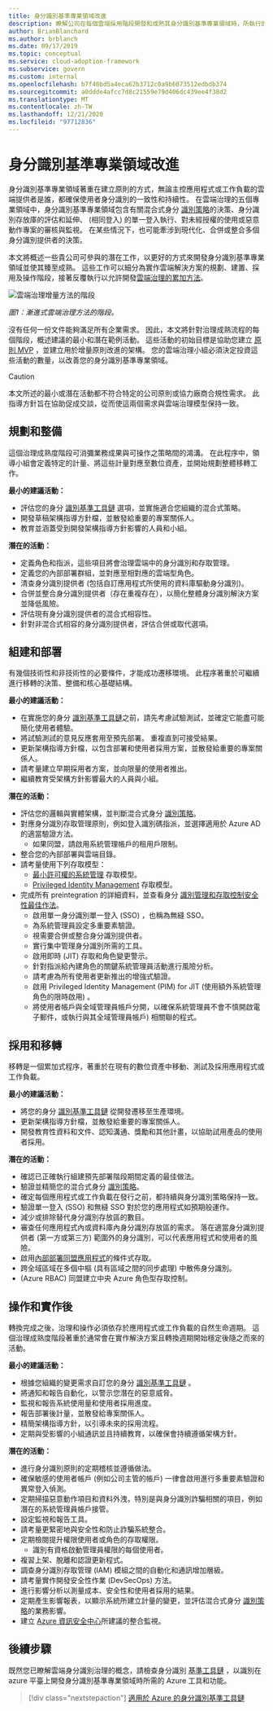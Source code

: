 ```yaml
---
title: 身分識別基準專業領域改進
description: 瞭解公司在每個雲端採用階段開發和成熟其身分識別基準專業領域時，所執行的潛在工作。
author: BrianBlanchard
ms.author: brblanch
ms.date: 09/17/2019
ms.topic: conceptual
ms.service: cloud-adoption-framework
ms.subservice: govern
ms.custom: internal
ms.openlocfilehash: b7f40bd5a4eca62b3712c0a9b6073512edbdb374
ms.sourcegitcommit: a0ddde4afcc7d8c21559e79d406dc439ee4f38d2
ms.translationtype: MT
ms.contentlocale: zh-TW
ms.lasthandoff: 12/21/2020
ms.locfileid: "97712836"
---
```

# <a name="identity-baseline-discipline-improvement"></a>身分識別基準專業領域改進

身分識別基準專業領域著重在建立原則的方式，無論主控應用程式或工作負載的雲端提供者是誰，都確保使用者身分識別的一致性和持續性。 在雲端治理的五個專業領域中，身分識別基準專業領域包含有關混合式身分 [識別策略](../../decision-guides/identity/index.md)的決策、身分識別存放庫的評估和延伸、 (相同登入) 的單一登入執行、對未經授權的使用或惡意動作專案的審核與監視。 在某些情況下，也可能牽涉到現代化、合併或整合多個身分識別提供者的決策。

本文將概述一些貴公司可參與的潛在工作，以更好的方式來開發身分識別基準專業領域並使其臻至成熟。 這些工作可以細分為實作雲端解決方案的規劃、建置、採用及操作階段，接著反覆執行以允許開發[雲端治理的累加方法](../guides/index.md#an-incremental-approach-to-cloud-governance)。

![雲端治理增量方法的階段](../../_images/govern/adoption-phases.png)

_圖1：漸進式雲端治理方法的階段。_

沒有任何一份文件能夠滿足所有企業需求。 因此，本文將針對治理成熟流程的每個階段，概述建議的最小和潛在範例活動。 這些活動的初始目標是協助您建立 [原則 MVP](../guides/index.md#an-incremental-approach-to-cloud-governance) ，並建立用於增量原則改進的架構。 您的雲端治理小組必須決定投資這些活動的數量，以改善您的身分識別基準專業領域。

> [!CAUTION]
> 本文所述的最小或潛在活動都不符合特定的公司原則或協力廠商合規性需求。 此指導方針旨在協助促成交談，從而使這兩個需求與雲端治理模型保持一致。

## <a name="planning-and-readiness"></a>規劃和整備

這個治理成熟度階段可消彌業務成果與可操作之策略間的鴻溝。 在此程序中，領導小組會定義特定的計量、將這些計量對應至數位資產，並開始規劃整體移轉工作。

**最小的建議活動：**

- 評估您的身分 [識別基準工具鏈](./toolchain.md) 選項，並實施適合您組織的混合式策略。
- 開發草稿架構指導方針檔，並散發給重要的專案關係人。
- 教育並涵蓋受到開發架構指導方針影響的人員和小組。

**潛在的活動：**

- 定義角色和指派，這些項目將會治理雲端中的身分識別和存取管理。
- 定義您的內部部署群組，並對應至相對應的雲端型角色。
- 清查身分識別提供者 (包括自訂應用程式所使用的資料庫驅動身分識別)。
- 合併並整合身分識別提供者（存在重複存在），以簡化整體身分識別解決方案並降低風險。
- 評估現有身分識別提供者的混合式相容性。
- 針對非混合式相容的身分識別提供者，評估合併或取代選項。

## <a name="build-and-predeployment"></a>組建和部署

有幾個技術性和非技術性的必要條件，才能成功遷移環境。 此程序著重於可繼續進行移轉的決策、整備和核心基礎結構。

**最小的建議活動：**

- 在實施您的身分 [識別基準工具鏈](./toolchain.md)之前，請先考慮試驗測試，並確定它能盡可能簡化使用者體驗。
- 將試驗測試的意見反應套用至預先部署。 重複直到可接受結果。
- 更新架構指導方針檔，以包含部署和使用者採用方案，並散發給重要的專案關係人。
- 請考量建立早期採用者方案，並向限量的使用者推出。
- 繼續教育受架構方針影響最大的人員與小組。

<!-- docutune:casing "seamless SSO" -->

**潛在的活動：**

- 評估您的邏輯與實體架構，並判斷混合式身分 [識別策略](../../decision-guides/identity/index.md)。
- 對應身分識別存取管理原則，例如登入識別碼指派，並選擇適用於 Azure AD 的適當驗證方法。
  - 如果同盟，請啟用系統管理帳戶的租用戶限制。
- 整合您的內部部署與雲端目錄。
- 請考量使用下列存取模型：
  - [最小許可權的系統管理](/windows-server/identity/ad-ds/plan/security-best-practices/implementing-least-privilege-administrative-models) 存取模型。
  - [Privileged Identity Management](/azure/active-directory/privileged-identity-management/pim-configure) 存取模型。
- 完成所有 preintegration 的詳細資料，並查看身分 [識別管理和存取控制安全性最佳作法](/azure/security/fundamentals/identity-management-best-practices)。
  - 啟用單一身分識別單一登入 (SSO) ，也稱為無縫 SSO。
  - 為系統管理員設定多重要素驗證。
  - 視需要合併或整合身分識別提供者。
  - 實行集中管理身分識別所需的工具。
  - 啟用即時 (JIT) 存取和角色變更警示。
  - 針對指派給內建角色的關鍵系統管理員活動進行風險分析。
  - 請考慮為所有使用者更新推出的增強式驗證。
  - 啟用 Privileged Identity Management (PIM) for JIT (使用額外系統管理角色的限時啟用) 。
  - 將使用者帳戶與全域管理員帳戶分開，以確保系統管理員不會不慎開啟電子郵件，或執行與其全域管理員帳戶) 相關聯的程式。

## <a name="adopt-and-migrate"></a>採用和移轉

移轉是一個累加式程序，著重於在現有的數位資產中移動、測試及採用應用程式或工作負載。

**最小的建議活動：**

- 將您的身分 [識別基準工具鏈](./toolchain.md) 從開發遷移至生產環境。
- 更新架構指導方針檔，並散發給重要的專案關係人。
- 開發教育性資料和文件、認知溝通、獎勵和其他計畫，以協助試用產品的使用者採用。

**潛在的活動：**

- 確認已正確執行組建預先部署階段期間定義的最佳做法。
- 驗證並精簡您的混合式身分 [識別策略](../../decision-guides/identity/index.md)。
- 確定每個應用程式或工作負載在發行之前，都持續與身分識別策略保持一致。
- 驗證單一登入 (SSO) 和無縫 SSO 對於您的應用程式如預期般運作。
- 減少或排除替代身分識別存放區的數目。
- 審查任何應用程式內或資料庫內身分識別存放區的需求。 落在適當身分識別提供者 (第一方或第三方) 範圍外的身分識別，可以代表應用程式和使用者的風險。
- 啟用[內部部署同盟應用程式](/azure/active-directory/devices/overview)的條件式存取。
- 跨全域區域在多個中樞 (具有區域之間的同步處理) 中散佈身分識別。
-  (Azure RBAC) 同盟建立中央 Azure 角色型存取控制。

## <a name="operate-and-post-implementation"></a>操作和實作後

轉換完成之後，治理和操作必須依存於應用程式或工作負載的自然生命週期。 這個治理成熟度階段著重於通常會在實作解決方案且轉換週期開始穩定後隨之而來的活動。

**最小的建議活動：**

- 根據您組織的變更需求自訂您的身分 [識別基準工具鏈](./toolchain.md) 。
- 將通知和報告自動化，以警示您潛在的惡意威脅。
- 監視和報告系統使用量和使用者採用進度。
- 報告部署後計量，並散發給專案關係人。
- 精簡架構指導方針，以引導未來的採用流程。
- 定期與受影響的小組通訊並且持續教育，以確保會持續遵循架構方針。

**潛在的活動：**

- 進行身分識別原則的定期稽核並遵循做法。
- 確保敏感的使用者帳戶 (例如公司主管的帳戶) 一律會啟用進行多重要素驗證和異常登入偵測。
- 定期掃描惡意動作項目和資料外洩，特別是與身分識別詐騙相關的項目，例如潛在的系統管理員帳戶接管。
- 設定監視和報告工具。
- 請考量更緊密地與安全性和防止詐騙系統整合。
- 定期檢閱提升權限使用者或角色的存取權限。
  - 識別有資格啟動管理員權限的每個使用者。
- 複習上架、脫離和認證更新程式。
- 調查身分識別存取管理 (IAM) 模組之間的自動化和通訊增加層級。
- 請考量實作開發安全性作業 (DevSecOps) 方法。
- 進行影響分析以測量成本、安全性和使用者採用的結果。
- 定期產生影響報表，以顯示系統所建立計量的變更，並評估混合式身分 [識別策略](../../decision-guides/identity/index.md)的業務影響。
- 建立 [Azure 資訊安全中心](/azure/security-center/security-center-intro)所建議的整合監視。

## <a name="next-steps"></a>後續步驟

既然您已瞭解雲端身分識別治理的概念，請檢查身分識別 [基準工具鏈](./toolchain.md) ，以識別在 azure 平臺上開發身分識別基準專業領域時所需的 Azure 工具和功能。

> [!div class="nextstepaction"]
> [適用於 Azure 的身分識別基準工具鏈](./toolchain.md)
